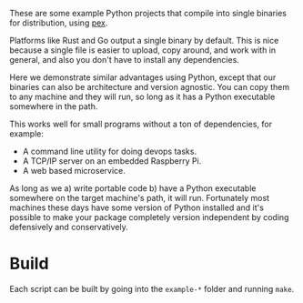 These are some example Python projects that compile into single binaries for distribution, using [pex](https://pypi.org/project/pex/).

Platforms like Rust and Go output a single binary by default. This is nice because a single file is easier to upload, copy around, and work with in general, and also you don't have to install any dependencies.

Here we demonstrate similar advantages using Python, except that our binaries can also be architecture and version agnostic. You can copy them to any machine and they will run, so long as it has a Python executable somewhere in the path.

This works well for small programs without a ton of dependencies, for example:

 * A command line utility for doing devops tasks.
 * A TCP/IP server on an embedded Raspberry Pi.
 * A web based microservice.

As long as we a) write portable code b) have a Python executable somewhere on the target machine's path, it will run. Fortunately most machines these days have some version of Python installed and it's possible to make your package
completely version independent by coding defensively and conservatively.

# Build

Each script can be built by going into the `example-*` folder and running `make`.
